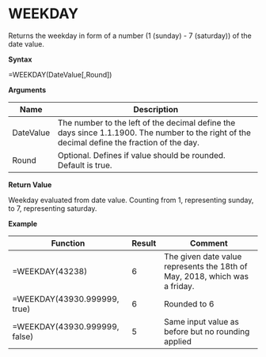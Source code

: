# WEEKDAY

Returns the weekday in form of a number (1 (sunday) - 7 (saturday)) of
the date value.

**Syntax**

=WEEKDAY(DateValue\[,Round\])

**Arguments**

| Name      | Description                                                                                                                                  |
|-----------|----------------------------------------------------------------------------------------------------------------------------------------------|
| DateValue | The number to the left of the decimal define the days since 1.1.1900. The number to the right of the decimal define the fraction of the day. |
| Round     | Optional. Defines if value should be rounded. Default is true.                                                                               |

**Return Value**

Weekday evaluated from date value. Counting from 1, representing sunday,
to 7, representing saturday.

**Example**

| Function                      | Result | Comment                                                                    |
|-------------------------------|--------|----------------------------------------------------------------------------|
| =WEEKDAY(43238)               | 6      | The given date value represents the 18th of May, 2018, which was a friday. |
| =WEEKDAY(43930.999999, true)  | 6      | Rounded to 6                                                               |
| =WEEKDAY(43930.999999, false) | 5      | Same input value as before but no rounding applied                         |
